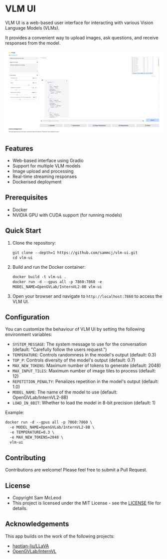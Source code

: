 # VLM UI

VLM UI is a web-based user interface for interacting with various Vision Language Models (VLMs).

It provides a convenient way to upload images, ask questions, and receive responses from the model.

![VLM UI Screenshot](screenshot.png)

## Features

- Web-based interface using Gradio
- Support for multiple VLM models
- Image upload and processing
- Real-time streaming responses
- Dockerised deployment

## Prerequisites

- Docker
- NVIDIA GPU with CUDA support (for running models)

## Quick Start

1. Clone the repository:
   ```shell
   git clone --depth=1 https://github.com/sammcj/vlm-ui.git
   cd vlm-ui
   ```

2. Build and run the Docker container:
   ```shell
   docker build -t vlm-ui .
   docker run -d --gpus all -p 7860:7860 -e MODEL_NAME=OpenGVLab/InternVL2-8B vlm-ui
   ```

3. Open your browser and navigate to `http://localhost:7860` to access the VLM UI.

## Configuration

You can customize the behaviour of VLM UI by setting the following environment variables:

- `SYSTEM_MESSAGE`: The system message to use for the conversation (default: "Carefully follow the users request.")
- `TEMPERATURE`: Controls randomness in the model's output (default: 0.3)
- `TOP_P`: Controls diversity of the model's output (default: 0.7)
- `MAX_NEW_TOKENS`: Maximum number of tokens to generate (default: 2048)
- `MAX_INPUT_TILES`: Maximum number of image tiles to process (default: 12)
- `REPETITION_PENALTY`: Penalizes repetition in the model's output (default: 1.0)
- `MODEL_NAME`: The name of the model to use (default: OpenGVLab/InternVL2-8B)
- `LOAD_IN_8BIT`: Whether to load the model in 8-bit precision (default: 1)

Example:

```shell
docker run -d --gpus all -p 7860:7860 \
  -e MODEL_NAME=OpenGVLab/InternVL2-8B \
  -e TEMPERATURE=0.3 \
  -e MAX_NEW_TOKENS=2048 \
  vlm-ui
```

## Contributing

Contributions are welcome! Please feel free to submit a Pull Request.

## License

- Copyright Sam McLeod
- This project is licensed under the MIT License - see the [LICENSE](LICENSE) file for details.

## Acknowledgements

This app builds on the work of the following projects:

- [haotian-liu/LLaVA](https://github.com/haotian-liu/LLaVA)
- [OpenGVLab/InternVL](https://github.com/OpenGVLab/InternVL)
